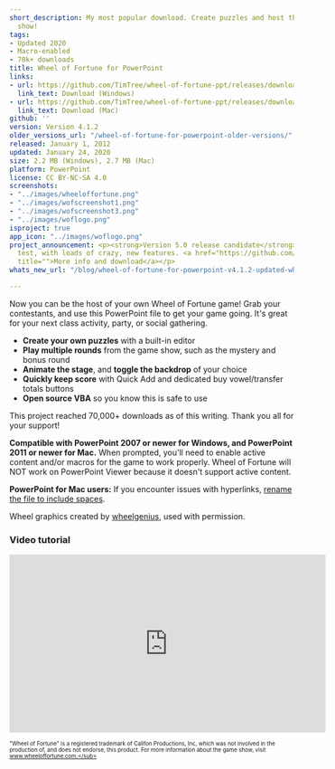 ```yaml
---
short_description: My most popular download. Create puzzles and host the popular game
  show!
tags:
- Updated 2020
- Macro-enabled
- 70k+ downloads
title: Wheel of Fortune for PowerPoint
links:
- url: https://github.com/TimTree/wheel-of-fortune-ppt/releases/download/v4.1.2/WheelofFortune4.1.2.pptm
  link_text: Download (Windows)
- url: https://github.com/TimTree/wheel-of-fortune-ppt/releases/download/v4.1.2/WheelofFortuneMac4.1.2.pptm
  link_text: Download (Mac)
github: ''
version: Version 4.1.2
older_versions_url: "/wheel-of-fortune-for-powerpoint-older-versions/"
released: January 1, 2012
updated: January 24, 2020
size: 2.2 MB (Windows), 2.7 MB (Mac)
platform: PowerPoint
license: CC BY-NC-SA 4.0
screenshots:
- "../images/wheeloffortune.png"
- "../images/wofscreenshot1.png"
- "../images/wofscreenshot3.png"
- "../images/woflogo.png"
isproject: true
app_icon: "../images/woflogo.png"
project_announcement: <p><strong>Version 5.0 release candidate</strong> is ready to
  test, with loads of crazy, new features. <a href="https://github.com/TimTree/wheel-of-fortune-ppt/releases/tag/v5.0RC"
  title="">More info and download</a></p>
whats_new_url: "/blog/wheel-of-fortune-for-powerpoint-v4.1.2-updated-wheel-values/"

---
```

Now you can be the host of your own Wheel of Fortune game! Grab your contestants, and use this PowerPoint file to get your game going. It's great for your next class activity, party, or social gathering.

* **Create your own puzzles** with a built-in editor
* **Play multiple rounds** from the game show, such as the mystery and bonus round
* **Animate the stage**, and **toggle the backdrop** of your choice
* **Quickly keep score** with Quick Add and dedicated buy vowel/transfer totals buttons
* **Open source VBA** so you know this is safe to use

This project reached 70,000+ downloads as of this writing. Thank you all for your support!

**Compatible with PowerPoint 2007 or newer for Windows, and PowerPoint 2011 or newer for Mac.** When prompted, you'll need to enable active content and/or macros for the game to work properly. Wheel of Fortune will NOT work on PowerPoint Viewer because it doesn't support active content.

**PowerPoint for Mac users:** If you encounter issues with hyperlinks, [rename the file to include spaces](/blog/fixes-for-hyperlink-issues-on-powerpoint-for-mac/).

Wheel graphics created by [wheelgenius](http://wheelgenius.deviantart.com/), used with permission.

### Video tutorial

<div class="videoWrapper">
<iframe title="Wheel of Fortune for PowerPoint video tutorial" allowfullscreen="" frameborder="0" height="315" src="https://www.youtube.com/embed/vNqHYk3FgiQ" width="560"></iframe>
</div>

<sup><sub>"Wheel of Fortune" is a registered trademark of Califon Productions, Inc, which was not involved in the production of, and does not endorse, this product. For more information about the game show, visit www.wheeloffortune.com.</sub></sup>